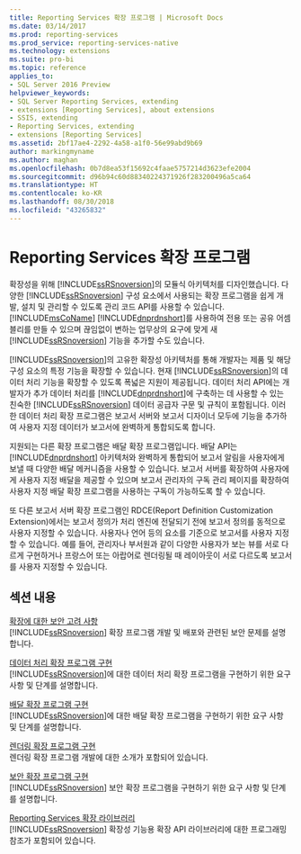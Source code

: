 ```yaml
---
title: Reporting Services 확장 프로그램 | Microsoft Docs
ms.date: 03/14/2017
ms.prod: reporting-services
ms.prod_service: reporting-services-native
ms.technology: extensions
ms.suite: pro-bi
ms.topic: reference
applies_to:
- SQL Server 2016 Preview
helpviewer_keywords:
- SQL Server Reporting Services, extending
- extensions [Reporting Services], about extensions
- SSIS, extending
- Reporting Services, extending
- extensions [Reporting Services]
ms.assetid: 2bf17ae4-2292-4a58-a1f0-56e99abd9b69
author: markingmyname
ms.author: maghan
ms.openlocfilehash: 0b7d8ea53f15692c4faae5757214d3623efe2004
ms.sourcegitcommit: d96b94c60d88340224371926f283200496a5ca64
ms.translationtype: HT
ms.contentlocale: ko-KR
ms.lasthandoff: 08/30/2018
ms.locfileid: "43265832"
---
```

# <a name="reporting-services-extensions"></a>Reporting Services 확장 프로그램
  확장성을 위해 [!INCLUDE[ssRSnoversion](../../includes/ssrsnoversion-md.md)]의 모듈식 아키텍처를 디자인했습니다. 다양한 [!INCLUDE[ssRSnoversion](../../includes/ssrsnoversion-md.md)] 구성 요소에서 사용되는 확장 프로그램을 쉽게 개발, 설치 및 관리할 수 있도록 관리 코드 API를 사용할 수 있습니다. [!INCLUDE[msCoName](../../includes/msconame-md.md)] [!INCLUDE[dnprdnshort](../../includes/dnprdnshort-md.md)]를 사용하여 전용 또는 공유 어셈블리를 만들 수 있으며 끊임없이 변하는 업무상의 요구에 맞게 새 [!INCLUDE[ssRSnoversion](../../includes/ssrsnoversion-md.md)] 기능을 추가할 수도 있습니다.  
  
 [!INCLUDE[ssRSnoversion](../../includes/ssrsnoversion-md.md)]의 고유한 확장성 아키텍처를 통해 개발자는 제품 및 해당 구성 요소의 특정 기능을 확장할 수 있습니다. 현재 [!INCLUDE[ssRSnoversion](../../includes/ssrsnoversion-md.md)]의 데이터 처리 기능을 확장할 수 있도록 폭넓은 지원이 제공됩니다. 데이터 처리 API에는 개발자가 추가 데이터 처리를 [!INCLUDE[dnprdnshort](../../includes/dnprdnshort-md.md)]에 구축하는 데 사용할 수 있는 친숙한 [!INCLUDE[ssRSnoversion](../../includes/ssrsnoversion-md.md)] 데이터 공급자 구문 및 규칙이 포함됩니다. 이러한 데이터 처리 확장 프로그램은 보고서 서버와 보고서 디자이너 모두에 기능을 추가하여 사용자 지정 데이터가 보고서에 완벽하게 통합되도록 합니다.  
  
 지원되는 다른 확장 프로그램은 배달 확장 프로그램입니다. 배달 API는 [!INCLUDE[dnprdnshort](../../includes/dnprdnshort-md.md)] 아키텍처와 완벽하게 통합되어 보고서 알림을 사용자에게 보낼 때 다양한 배달 메커니즘을 사용할 수 있습니다. 보고서 서버를 확장하여 사용자에게 사용자 지정 배달을 제공할 수 있으며 보고서 관리자의 구독 관리 페이지를 확장하여 사용자 지정 배달 확장 프로그램을 사용하는 구독이 가능하도록 할 수 있습니다.  
  
 또 다른 보고서 서버 확장 프로그램인 RDCE(Report Definition Customization Extension)에서는 보고서 정의가 처리 엔진에 전달되기 전에 보고서 정의를 동적으로 사용자 지정할 수 있습니다. 사용자나 언어 등의 요소를 기준으로 보고서를 사용자 지정할 수 있습니다. 예를 들어, 관리자나 부서원과 같이 다양한 사용자가 보는 뷰를 서로 다르게 구현하거나 프랑스어 또는 아랍어로 렌더링될 때 레이아웃이 서로 다르도록 보고서를 사용자 지정할 수 있습니다.  
  
## <a name="in-this-section"></a>섹션 내용  
 [확장에 대한 보안 고려 사항](../../reporting-services/extensions/security-considerations-for-extensions.md)  
 [!INCLUDE[ssRSnoversion](../../includes/ssrsnoversion-md.md)] 확장 프로그램 개발 및 배포와 관련된 보안 문제를 설명합니다.  
  
 [데이터 처리 확장 프로그램 구현](../../reporting-services/extensions/data-processing/implementing-a-data-processing-extension.md)  
 [!INCLUDE[ssRSnoversion](../../includes/ssrsnoversion-md.md)]에 대한 데이터 처리 확장 프로그램을 구현하기 위한 요구 사항 및 단계를 설명합니다.  
  
 [배달 확장 프로그램 구현](../../reporting-services/extensions/delivery-extension/implementing-a-delivery-extension.md)  
 [!INCLUDE[ssRSnoversion](../../includes/ssrsnoversion-md.md)]에 대한 배달 확장 프로그램을 구현하기 위한 요구 사항 및 단계를 설명합니다.  
  
 [렌더링 확장 프로그램 구현](../../reporting-services/extensions/rendering-extension/implementing-a-rendering-extension.md)  
 렌더링 확장 프로그램 개발에 대한 소개가 포함되어 있습니다.  
  
 [보안 확장 프로그램 구현](../../reporting-services/extensions/security-extension/implementing-a-security-extension.md)  
 [!INCLUDE[ssRSnoversion](../../includes/ssrsnoversion-md.md)] 보안 확장 프로그램을 구현하기 위한 요구 사항 및 단계를 설명합니다.  
  
 [Reporting Services 확장 라이브러리](../../reporting-services/extensions/reporting-services-extension-library.md)  
 [!INCLUDE[ssRSnoversion](../../includes/ssrsnoversion-md.md)] 확장성 기능용 확장 API 라이브러리에 대한 프로그래밍 참조가 포함되어 있습니다.  
  
  
